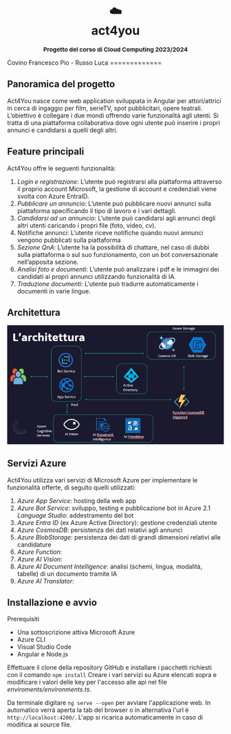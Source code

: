 <div align="center">
  <h1>
    <br/>
    ☁️
    <br />
    act4you
    <br />
  </h1>
  <sup>
    <h3>
    Progetto del corso di Cloud Computing 2023/2024
    </h3>
    </em>
</sup>
</div>
Covino Francesco Pio - Russo Luca
=============

## Panoramica del progetto
Act4You nasce come web application sviluppata in Angular per attori/attrici in cerca di ingaggio per film, serieTV, spot pubblicitari, opere teatrali. L’obiettivo è collegare i due mondi offrendo varie funzionalità agli utenti. Si tratta di una piattaforma collaborativa dove ogni utente può inserire i propri annunci e candidarsi a quelli degli altri.

## Feature principali
Act4You offre le seguenti funzionalità:
1. *Login e registrazione*: L’utente può registrarsi alla piattaforma attraverso il proprio account Microsoft, la gestione di account e credenziali viene svolta con Azure EntraID.
2. *Pubblicare un annuncio*: L’utente può pubblicare nuovi annunci sulla piattaforma specificando il tipo di lavoro e i vari dettagli.
3. *Candidarsi ad un annuncio*: L’utente può candidarsi agli annunci degli altri utenti caricando i propri file (foto, video, cv).
4. Notifiche annunci: L’utente riceve notifiche quando nuovi annunci vengono pubblicati sulla piattaforma
5. *Sezione QnA*: L’utente ha la possibilità di chattare, nel caso di dubbi sulla piattaforma o sul suo funzionamento, con un bot conversazionale nell’apposita sezione.
6. *Analisi foto e documenti*: L’utente può analizzare i pdf e le immagini dei candidati ai propri annunci utilizzando funzionalità di IA.
7. *Traduzione documenti*: L'utente può tradurre automaticamente i documenti in varie lingue.
## Architettura
![arch_prog](assets/arch-prog.png)

## Servizi Azure
Act4You utilizza vari servizi di Microsoft Azure per implementare le funzionalità offerte, di seguito quelli utilizzati:
1. *Azure App Service*: hosting della web app
2. *Azure Bot Service*: sviluppo, testing e pubblicazione bot in Azure
  2.1 *Language Studio*: addestramento del bot 
4. *Azure Entra ID* (ex Azure Active Directory): gestione credenziali utente
5. *Azure CosmosDB*: persistenza dei dati relativi agli annunci
6. *Azure BlobStorage*: persistenza dei dati di grandi dimensioni relativi alle candidature
7. *Azure Function*: 
8. *Azure AI Vision*: 
9. *Azure AI Document Intelligence*: analisi (schemi, lingua, modalità, tabelle) di un documento tramite IA
10. *Azure AI Translator*: 

## Installazione e avvio 
Prerequisiti
- Una sottoscrizione attiva Microsoft Azure 
- Azure CLI
- Visual Studio Code
- Angular e Node.js

Effettuare il clone della repository GitHub e installare i pacchetti richiesti con il comando
```npm install```
Creare i vari servizi su Azure elencati sopra e modificare i valori delle key per l'accesso alle api nel file *enviroments/environments.ts*. 

Da terminale digitare `ng serve --open` per avviare l'applicazione web. In automatico verrà aperta la tab del browser o in alternativa l'url è `http://localhost:4200/`. L'app si ricarica automaticamente in caso di modifica ai source file.

